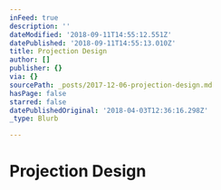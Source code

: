 ```yaml
---
inFeed: true
description: ''
dateModified: '2018-09-11T14:55:12.551Z'
datePublished: '2018-09-11T14:55:13.010Z'
title: Projection Design
author: []
publisher: {}
via: {}
sourcePath: _posts/2017-12-06-projection-design.md
hasPage: false
starred: false
datePublishedOriginal: '2018-04-03T12:36:16.298Z'
_type: Blurb

---
```

# Projection Design